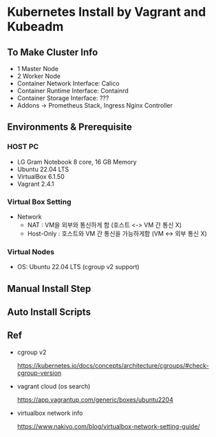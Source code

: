 # Kubernetes Install by Vagrant and Kubeadm

## To Make Cluster Info
- 1 Master Node
- 2 Worker Node
- Container Network Interface: Calico
- Container Runtime Interface: Containrd
- Container Storage Interface: ???
- Addons -> Prometheus Stack, Ingress Nginx Controller

## Environments & Prerequisite
### HOST PC
- LG Gram Notebook 8 core, 16 GB Memory
- Ubuntu 22.04 LTS
- VirtualBox 6.1.50
- Vagrant 2.4.1
### Virtual Box Setting
- Network
    - NAT : VM을 외부와 통신하게 함 (호스트 <-> VM 간 통신 X)
    - Host-Only : 호스트와 VM 간 통신을 가능하게함 (VM <-> 외부 통신 X)

### Virtual Nodes
- OS: Ubuntu 22.04 LTS (cgroup v2 support)


## Manual Install Step

## Auto Install Scripts

## Ref
- cgroup v2
  
    https://kubernetes.io/docs/concepts/architecture/cgroups/#check-cgroup-version

- vagrant cloud (os search)

    https://app.vagrantup.com/generic/boxes/ubuntu2204

- virtualbox network info

    https://www.nakivo.com/blog/virtualbox-network-setting-guide/